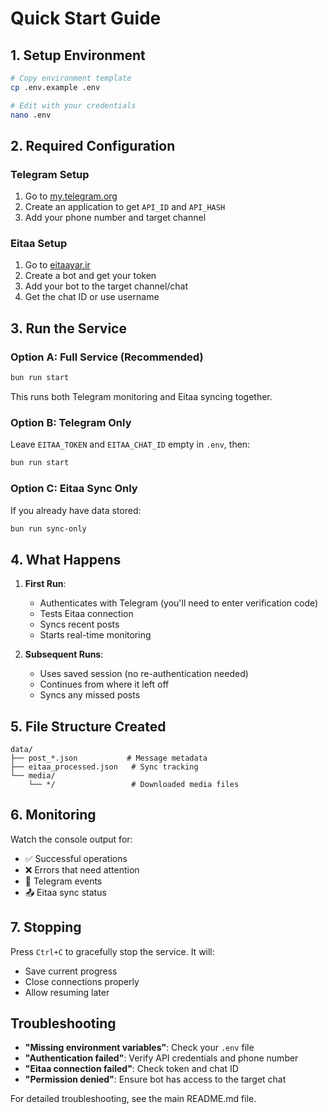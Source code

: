 # Quick Start Guide

## 1. Setup Environment

```bash
# Copy environment template
cp .env.example .env

# Edit with your credentials
nano .env
```

## 2. Required Configuration

### Telegram Setup
1. Go to [my.telegram.org](https://my.telegram.org)
2. Create an application to get `API_ID` and `API_HASH`
3. Add your phone number and target channel

### Eitaa Setup
1. Go to [eitaayar.ir](https://eitaayar.ir)
2. Create a bot and get your token
3. Add your bot to the target channel/chat
4. Get the chat ID or use username

## 3. Run the Service

### Option A: Full Service (Recommended)
```bash
bun run start
```
This runs both Telegram monitoring and Eitaa syncing together.

### Option B: Telegram Only
Leave `EITAA_TOKEN` and `EITAA_CHAT_ID` empty in `.env`, then:
```bash
bun run start
```

### Option C: Eitaa Sync Only
If you already have data stored:
```bash
bun run sync-only
```

## 4. What Happens

1. **First Run**: 
   - Authenticates with Telegram (you'll need to enter verification code)
   - Tests Eitaa connection
   - Syncs recent posts
   - Starts real-time monitoring

2. **Subsequent Runs**:
   - Uses saved session (no re-authentication needed)
   - Continues from where it left off
   - Syncs any missed posts

## 5. File Structure Created

```
data/
├── post_*.json           # Message metadata
├── eitaa_processed.json   # Sync tracking
└── media/
    └── */                 # Downloaded media files
```

## 6. Monitoring

Watch the console output for:
- ✅ Successful operations
- ❌ Errors that need attention
- 📱 Telegram events
- 📤 Eitaa sync status

## 7. Stopping

Press `Ctrl+C` to gracefully stop the service. It will:
- Save current progress
- Close connections properly
- Allow resuming later

## Troubleshooting

- **"Missing environment variables"**: Check your `.env` file
- **"Authentication failed"**: Verify API credentials and phone number
- **"Eitaa connection failed"**: Check token and chat ID
- **"Permission denied"**: Ensure bot has access to the target chat

For detailed troubleshooting, see the main README.md file.